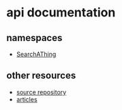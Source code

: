 # api documentation

## namespaces

- [SearchAThing](/api/SearchAThing.html)

## other resources

- [source repository](https://github.com/devel0/netcore-psql-util)
- [articles](/articles/intro.html)
